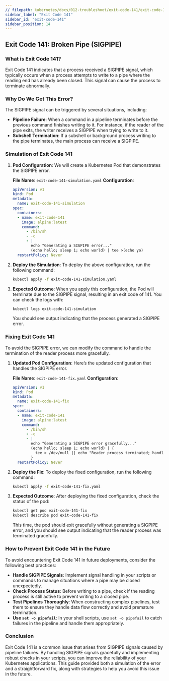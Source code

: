 ```yaml
---
// filepath: kubernetes/docs/012-troubleshoot/exit-code-141/exit-code-141.md
sidebar_label: "Exit Code 141"
sidebar_id: "exit-code-141"
sidebar_position: 14
---
```


## Exit Code 141: Broken Pipe (SIGPIPE)

### What is Exit Code 141?
Exit Code 141 indicates that a process received a SIGPIPE signal, which typically occurs when a process attempts to write to a pipe where the reading end has already been closed. This signal can cause the process to terminate abnormally.

### Why Do We Get This Error?
The SIGPIPE signal can be triggered by several situations, including:
- **Pipeline Failure**: When a command in a pipeline terminates before the previous command finishes writing to it. For instance, if the reader of the pipe exits, the writer receives a SIGPIPE when trying to write to it.
- **Subshell Termination**: If a subshell or background process writing to the pipe terminates, the main process can receive a SIGPIPE.

### Simulation of Exit Code 141

1. **Pod Configuration**:
   We will create a Kubernetes Pod that demonstrates the SIGPIPE error.

   **File Name**: `exit-code-141-simulation.yaml`
   **Configuration**:
   ```yaml
   apiVersion: v1
   kind: Pod
   metadata:
     name: exit-code-141-simulation
   spec:
     containers:
     - name: exit-code-141
       image: alpine:latest
       command:
         - /bin/sh
         - -c
         - |
           echo "Generating a SIGPIPE error..."
           (echo hello; sleep 1; echo world) | tee >(echo yo)
     restartPolicy: Never
   ```

2. **Deploy the Simulation**:
   To deploy the above configuration, run the following command:
   ```bash
   kubectl apply -f exit-code-141-simulation.yaml
   ```

3. **Expected Outcome**:
   When you apply this configuration, the Pod will terminate due to the SIGPIPE signal, resulting in an exit code of 141. You can check the logs with:
   ```bash
   kubectl logs exit-code-141-simulation
   ```
   You should see output indicating that the process generated a SIGPIPE error.

### Fixing Exit Code 141

To avoid the SIGPIPE error, we can modify the command to handle the termination of the reader process more gracefully.

1. **Updated Pod Configuration**:
   Here’s the updated configuration that handles the SIGPIPE error.

   **File Name**: `exit-code-141-fix.yaml`
   **Configuration**:
   ```yaml
   apiVersion: v1
   kind: Pod
   metadata:
     name: exit-code-141-fix
   spec:
     containers:
     - name: exit-code-141
       image: alpine:latest
       command:
         - /bin/sh
         - -c
         - |
           echo "Generating a SIGPIPE error gracefully..."
           (echo hello; sleep 1; echo world) | {
             tee > /dev/null || echo "Reader process terminated; handling gracefully."
           }
     restartPolicy: Never
   ```

2. **Deploy the Fix**:
   To deploy the fixed configuration, run the following command:
   ```bash
   kubectl apply -f exit-code-141-fix.yaml
   ```

3. **Expected Outcome**:
   After deploying the fixed configuration, check the status of the pod:
   ```bash
   kubectl get pod exit-code-141-fix
   kubectl describe pod exit-code-141-fix
   ```
   This time, the pod should exit gracefully without generating a SIGPIPE error, and you should see output indicating that the reader process was terminated gracefully.

### How to Prevent Exit Code 141 in the Future
To avoid encountering Exit Code 141 in future deployments, consider the following best practices:
- **Handle SIGPIPE Signals**: Implement signal handling in your scripts or commands to manage situations where a pipe may be closed unexpectedly.
- **Check Process Status**: Before writing to a pipe, check if the reading process is still active to prevent writing to a closed pipe.
- **Test Pipelines Thoroughly**: When constructing complex pipelines, test them to ensure they handle data flow correctly and avoid premature termination.
- **Use `set -o pipefail`**: In your shell scripts, use `set -o pipefail` to catch failures in the pipeline and handle them appropriately.

### Conclusion
Exit Code 141 is a common issue that arises from SIGPIPE signals caused by pipeline failures. By handling SIGPIPE signals gracefully and implementing robust checks in your scripts, you can improve the reliability of your Kubernetes applications. This guide provided both a simulation of the error and a straightforward fix, along with strategies to help you avoid this issue in the future.